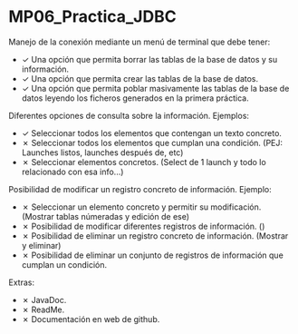 # MP06_Practica_JDBC


Manejo de la conexión mediante un menú de terminal que debe tener:
- &check;  Una opción que permita borrar las tablas de la base de datos y su información.
- &check;  Una opción que permita crear las tablas de la base de datos.
- &check;  Una opción que permita poblar masivamente las tablas de la base de datos leyendo los ficheros generados en la primera práctica.

Diferentes opciones de consulta sobre la información. Ejemplos:
- &check;  Seleccionar todos los elementos que contengan un texto concreto.
- &cross;  Seleccionar todos los elementos que cumplan una condición. (PEJ: Launches listos, launches después de, etc)
- &cross;  Seleccionar elementos concretos. (Select de 1 launch y todo lo relacionado con esa info...)

Posibilidad de modificar un registro concreto de información. Ejemplo:
- &cross;  Seleccionar un elemento concreto y permitir su modificación. (Mostrar tablas númeradas y edición de ese)
- &cross;  Posibilidad de modificar diferentes registros de información. ()
- &cross;  Posibilidad de eliminar un registro concreto de información. (Mostrar y eliminar)
- &cross;  Posibilidad de eliminar un conjunto de registros de información que cumplan un condición.

Extras:
- &cross;  JavaDoc.
- &cross;  ReadMe.
- &cross;  Documentación en web de github.
